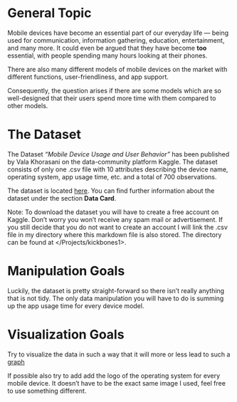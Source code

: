 # General Topic

Mobile devices have become an essential part of our everyday life —
being used for communication, information gathering, education,
entertainment, and many more. It could even be argued that they have
become **too** essential, with people spending many hours looking at
their phones.

There are also many different models of mobile devices on the market
with different functions, user-friendliness, and app support.

Consequently, the question arises if there are some models which are so
well-designed that their users spend more time with them compared to
other models.

# The Dataset

The Dataset *“Mobile Device Usage and User Behavior”* has been published
by Vala Khorasani on the data-community platform Kaggle. The dataset
consists of only one .csv file with 10 attributes describing the device
name, operating system, app usage time, etc. and a total of 700
observations.

The dataset is located
[here](https://www.kaggle.com/datasets/valakhorasani/mobile-device-usage-and-user-behavior-dataset).
You can find further information about the dataset under the section
**Data Card**.

Note: To download the dataset you will have to create a free account on
Kaggle. Don’t worry you won’t receive any spam mail or advertisement. If
you still decide that you do not want to create an account I will link
the .csv file in my directory where this markdown file is also stored.
The directory can be found at </Projects/kickbones1>.

# Manipulation Goals

Luckily, the dataset is pretty straight-forward so there isn’t really
anything that is not tidy. The only data manipulation you will have to
do is summing up the app usage time for every device model.

# Visualization Goals

Try to visualize the data in such a way that it will more or less lead
to such a [graph](graph_idea.pdf)

If possible also try to add add the logo of the operating system for
every mobile device. It doesn’t have to be the exact same image I used,
feel free to use something different.
